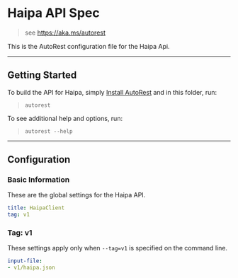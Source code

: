 # Haipa API Spec
    
> see https://aka.ms/autorest

This is the AutoRest configuration file for the Haipa Api.


---
## Getting Started 
To build the API for Haipa, simply [Install AutoRest](https://aka.ms/autorest/install) and in this folder, run:

> `autorest`

To see additional help and options, run:

> `autorest --help`
---

## Configuration



### Basic Information 
These are the global settings for the Haipa API.

``` yaml
title: HaipaClient
tag: v1
```

### Tag: v1

These settings apply only when `--tag=v1` is specified on the command line.

``` yaml $(tag) == 'v1'
input-file:
- v1/haipa.json
```

